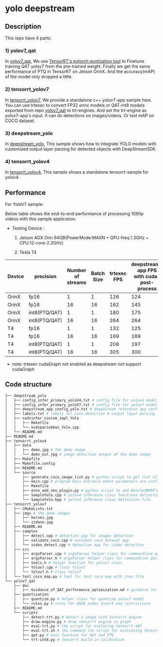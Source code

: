 # yolo deepstream

##  Description

This repo have 4 parts:
### 1) yolov7_qat
In [yolov7_qat](yolov7_qat), We use [TensorRT's pytorch quntization tool](https://github.com/NVIDIA/TensorRT/tree/main/tools/pytorch-quantization) to Finetune training QAT yolov7 from the pre-trained weight. 
Finally we get the same performance of PTQ in TensorRT on Jetson OrinX. And the accuracy(mAP) of the model only dropped a little.

### 2) tensorrt_yolov7
In [tensorrt_yolov7](tensorrt_yolov7), We provide a standalone c++ yolov7-app sample here. You can use trtexec to convert FP32 onnx models or QAT-int8 models exported from repo [yolov7_qat](yolov7_qat) to trt-engines. And set the trt-engine as yolov7-app's input. It can do detections on images/videos. Or test mAP on COCO dataset.

### 3) deepstream_yolo
In [deepstream_yolo](deepstream_yolo), This sample shows how to integrate YOLO models with customized output layer parsing for detected objects with DeepStreamSDK.

### 4) tensorrt_yolov4
In [tensorrt_yolov4](tensorrt_yolov4), This sample shows a standalone tensorrt-sample for yolov4.

## Performance
For YoloV7 sample:

Below table shows the end-to-end performance of processing 1080p videos with this sample application.
- Testing Device : 

  1. Jetson AGX Orin 64GB(PowerMode:MAXN + GPU-freq:1.3GHz + CPU:12-core-2.2GHz)

  2. Tesla T4

|Device      |precision      |Number <br>of streams | Batch Size | trtexec FPS| deepstream-app FPS<br>with cuda-post-process |deepstream-app FPS<br> with cpu-post-process|
|-----------    |-----------    |----------------- | -----------|----------- |-----------|-----------|
|  OrinX|  fp16         |  1               |     1      |       126  | 124       |   120     |
|  OrinX|  fp16         |  16              |    16      |       162  | 145       |   135     |
|  OrinX|  int8(PTQ/QAT)|  1               |     1      |       180  | 175       |   128      |
|  OrinX|  int8(PTQ/QAT)|  16              |    16      |       264  | 264       |   135      |
|  T4   |  fp16         |  1               |     1      |      132   |    125    |  123      |
|  T4   |  fp16         |  16              |    16      |      169   |   169     |   123     |
|  T4   |  int8(PTQ/QAT)|  1               |     1      |     208  | 197      |    127    |
|  T4   |  int8(PTQ/QAT)|  16              |    16      |     305    |  300      |   132      |


- note: trtexec cudaGraph not enabled as deepstream not support cudaGraph

## Code structure
```bash
├── deepstream_yolo
│   ├── config_infer_primary_yoloV4.txt # config file for yolov4 model
│   ├── config_infer_primary_yoloV7.txt # config file for yolov7 model
│   ├── deepstream_app_config_yolo.txt # deepStream reference app configuration file for using YOLOv models as the primary detector.
│   ├── labels.txt # labels for coco detection # output layer parsing function for detected objects for the Yolo model.
│   ├── nvdsinfer_custom_impl_Yolo 
│   │   ├── Makefile
│   │   └── nvdsparsebbox_Yolo.cpp 
│   └── README.md 
├── README.md
├── tensorrt_yolov4
│   ├── data 
│   │   ├── demo.jpg # the demo image
│   │   └── demo_out.jpg # image detection output of the demo image
│   ├── Makefile
│   ├── Makefile.config
│   ├── README.md
│   └── source
│       ├── generate_coco_image_list.py # python script to get list of image names from MS COCO annotation or information file
│       ├── main.cpp # program main entrance where parameters are configured here
│       ├── Makefile
│       ├── onnx_add_nms_plugin.py # python script to add BatchedNMSPlugin node into ONNX model
│       ├── SampleYolo.cpp # yolov4 inference class functions definition file
│       └── SampleYolo.hpp # yolov4 inference class definition file
├── tensorrt_yolov7
│   ├── CMakeLists.txt
│   ├── imgs # the demo images
│   │   ├── horses.jpg 
│   │   └── zidane.jpg
│   ├── README.md
│   ├── samples 
│   │   ├── detect.cpp # detection app for images detection
│   │   ├── validate_coco.cpp # validate coco dataset app
│   │   └── video_detect.cpp # detection app for video detection
│   ├── src
│   │   ├── argsParser.cpp # argsParser helper class for commandline parsing
│   │   ├── argsParser.h # argsParser helper class for commandline parsing
│   │   ├── tools.h # helper function for yolov7 class
│   │   ├── Yolov7.cpp # Class Yolov7
│   │   └── Yolov7.h # Class Yolov7
│   └── test_coco_map.py # tool for test coco map with json file
└── yolov7_qat
    ├── doc
    │   ├── Guidance_of_QAT_performance_optimization.md # guidance for Q&DQ insert and placement for pytorch-quantization tool
    ├── quantization
    │   ├── quantize.py # helper class for quantize yolov7 model
    │   └── rules.py # rules for Q&DQ nodes insert and restrictions
    ├── README.md 
    └── scripts
        ├── detect-trt.py # detect a image with tensorrt engine
        ├── draw-engine.py # draw tensorrt engine to graph
        ├── eval-trt.py # the script for evalating tensorrt mAP
        ├── eval-trt.sh # the command lne script for evaluating tensorrt mAP
        ├── qat.py # main function for QAT and PTQ
        └── trt-int8.py # tensorrt build-in calibration
```
